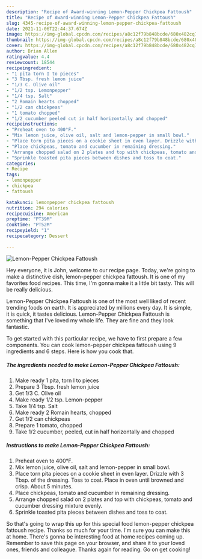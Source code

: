 ```yaml
---
description: "Recipe of Award-winning Lemon-Pepper Chickpea Fattoush"
title: "Recipe of Award-winning Lemon-Pepper Chickpea Fattoush"
slug: 4345-recipe-of-award-winning-lemon-pepper-chickpea-fattoush
date: 2021-11-06T22:44:37.674Z
image: https://img-global.cpcdn.com/recipes/a8c12f79b848bcde/680x482cq70/lemon-pepper-chickpea-fattoush-recipe-main-photo.jpg
thumbnail: https://img-global.cpcdn.com/recipes/a8c12f79b848bcde/680x482cq70/lemon-pepper-chickpea-fattoush-recipe-main-photo.jpg
cover: https://img-global.cpcdn.com/recipes/a8c12f79b848bcde/680x482cq70/lemon-pepper-chickpea-fattoush-recipe-main-photo.jpg
author: Brian Allen
ratingvalue: 4.4
reviewcount: 18544
recipeingredient:
- "1 pita torn I to pieces"
- "3 Tbsp. fresh lemon juice"
- "1/3 C. Olive oil"
- "1/2 tsp. Lemonpepper"
- "1/4 tsp. Salt"
- "2 Romain hearts chopped"
- "1/2 can chickpeas"
- "1 tomato chopped"
- "1/2 cucumber peeled cut in half horizontally and chopped"
recipeinstructions:
- "Preheat oven to 400°F."
- "Mix lemon juice, olive oil, salt and lemon-pepper in small bowl."
- "Place torn pita pieces on a cookie sheet in even layer. Drizzle with 3 Tbsp. of the dressing. Toss to coat. Place in oven until browned and crisp. About 5 minutes."
- "Place chickpeas, tomato and cucumber in remaining dressing."
- "Arrange chopped salad on 2 plates and top with chickpeas, tomato and cucumber dressing mixture evenly."
- "Sprinkle toasted pita pieces between dishes and toss to coat."
categories:
- Recipe
tags:
- lemonpepper
- chickpea
- fattoush

katakunci: lemonpepper chickpea fattoush 
nutrition: 294 calories
recipecuisine: American
preptime: "PT39M"
cooktime: "PT52M"
recipeyield: "1"
recipecategory: Dessert

---
```



![Lemon-Pepper Chickpea Fattoush](https://img-global.cpcdn.com/recipes/a8c12f79b848bcde/680x482cq70/lemon-pepper-chickpea-fattoush-recipe-main-photo.jpg)

Hey everyone, it is John, welcome to our recipe page. Today, we're going to make a distinctive dish, lemon-pepper chickpea fattoush. It is one of my favorites food recipes. This time, I'm gonna make it a little bit tasty. This will be really delicious.



Lemon-Pepper Chickpea Fattoush is one of the most well liked of recent trending foods on earth. It is appreciated by millions every day. It is simple, it is quick, it tastes delicious. Lemon-Pepper Chickpea Fattoush is something that I've loved my whole life. They are fine and they look fantastic.


To get started with this particular recipe, we have to first prepare a few components. You can cook lemon-pepper chickpea fattoush using 9 ingredients and 6 steps. Here is how you cook that.

<!--inarticleads1-->

##### The ingredients needed to make Lemon-Pepper Chickpea Fattoush:

1. Make ready 1 pita, torn I to pieces
1. Prepare 3 Tbsp. fresh lemon juice
1. Get 1/3 C. Olive oil
1. Make ready 1/2 tsp. Lemon-pepper
1. Take 1/4 tsp. Salt
1. Make ready 2 Romain hearts, chopped
1. Get 1/2 can chickpeas
1. Prepare 1 tomato, chopped
1. Take 1/2 cucumber, peeled, cut in half horizontally and chopped




<!--inarticleads2-->

##### Instructions to make Lemon-Pepper Chickpea Fattoush:

1. Preheat oven to 400°F.
1. Mix lemon juice, olive oil, salt and lemon-pepper in small bowl.
1. Place torn pita pieces on a cookie sheet in even layer. Drizzle with 3 Tbsp. of the dressing. Toss to coat. Place in oven until browned and crisp. About 5 minutes.
1. Place chickpeas, tomato and cucumber in remaining dressing.
1. Arrange chopped salad on 2 plates and top with chickpeas, tomato and cucumber dressing mixture evenly.
1. Sprinkle toasted pita pieces between dishes and toss to coat.




So that's going to wrap this up for this special food lemon-pepper chickpea fattoush recipe. Thanks so much for your time. I'm sure you can make this at home. There's gonna be interesting food at home recipes coming up. Remember to save this page on your browser, and share it to your loved ones, friends and colleague. Thanks again for reading. Go on get cooking!
